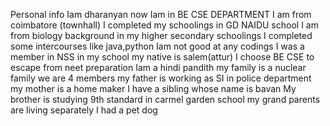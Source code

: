 Personal info
Iam dharanyan
now Iam in BE CSE DEPARTMENT
I am from coimbatore (townhall)
I completed my schoolings in GD NAIDU school
I am from biology background in my higher secondary schoolings
I completed some intercourses like java,python
Iam not good at any codings
I was a member in NSS in my school
my native is salem(attur)
I choose BE CSE to escape from neet preparation
Iam a hindi pandith
my family is a nuclear family
we are 4 members 
my father is working as SI in police department 
my mother is a home maker
I have a sibling whose name is bavan
My brother is studying 9th standard in carmel garden school
my grand parents are living separately
I had a pet dog 
